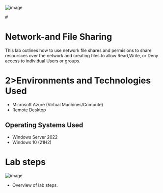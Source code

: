 ![image](https://github.com/user-attachments/assets/b9b7dd4d-2c96-4eab-9fae-83b401e6d7fe)

#<h1>Network-and File Sharing</h1>
This lab outlines how to use network file shares and permisions to share resoursces over the network and creating files to allow Read,Write, or Deny access to individual Users or groups.

# 2>Environments and Technologies Used</h2>

- Microsoft Azure (Virtual Machines/Compute)
- Remote Desktop


<h2>Operating Systems Used </h2>

- Windows Server 2022
- Windows 10 (21H2)

# Lab steps
![image](https://github.com/user-attachments/assets/166b02d8-300e-42d6-be60-460a99a1af5d)

- Overview of lab steps.




